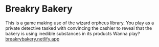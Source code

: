 # Breakry Bakery
This is a game making use of the wizard orpheus library. You play as a private detective tasked with convincing the cashier to reveal that the bakery is using inedible substances 
in its products
Wanna play? [breakrybakery.netlify.app](https://breakrybakery.netlify.app)
